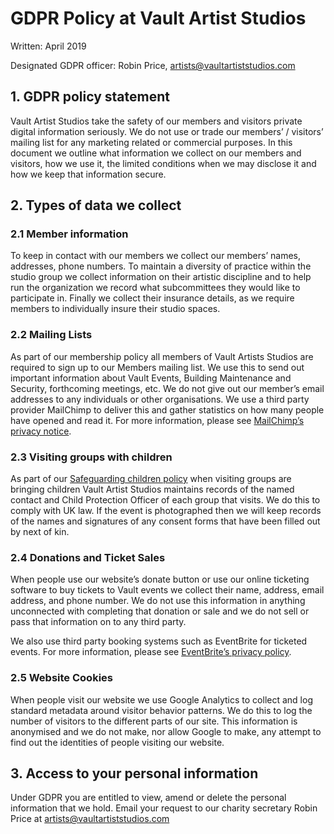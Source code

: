 # GDPR Policy at Vault Artist Studios

Written: April 2019

Designated GDPR officer: Robin Price, artists@vaultartiststudios.com

## 1.  GDPR policy statement 

Vault Artist Studios take the safety of our members and visitors private digital information seriously. We do not use or trade our members’ / visitors’ mailing list for any marketing related or commercial purposes. In this document we outline what information we collect on our members and visitors, how we use it, the limited conditions when we may disclose it and how we keep that information secure.

## 2.  Types of data we collect

### 2.1  Member information 

To keep in contact with our members we collect our members’ names, addresses, phone numbers. To maintain a diversity of practice within the studio group we collect information on their artistic discipline and to help run the organization we record what subcommittees they would like to participate in. Finally we collect their insurance details, as we require members to individually insure their studio spaces.

### 2.2  Mailing Lists 

As part of our membership policy all members of Vault Artists Studios are required to sign up to our Members mailing list. We use this to send out important information about Vault Events, Building Maintenance and Security, forthcoming meetings, etc. We do not give out our member’s email addresses to any individuals or other organisations. We use a third party provider MailChimp to deliver this and gather statistics on how many people have opened and read it. For more information, please see [MailChimp’s privacy notice](https://mailchimp.com/legal/privacy/).

### 2.3  Visiting groups with children 

As part of our [Safeguarding children policy](https://docs.google.com/document/d/1AYthiaNkx4mwA2b_AOTzjo836hJnvIjjEgMtW9KkeEI/edit?usp=sharing) when visiting groups are bringing children Vault Artist Studios maintains records of the named contact and Child Protection Officer of each group that visits. We do this to comply with UK law. If the event is photographed then we will keep records of the names and signatures of any consent forms that have been filled out by next of kin. 

### 2.4 Donations and Ticket Sales 

When people use our website’s donate button or use our online ticketing software to buy tickets to Vault events we collect their name, address, email address, and phone number. We do not use this information in anything unconnected with completing that donation or sale and we do not sell or pass that information on to any third party.

We also use third party booking systems such as EventBrite for ticketed events. For more information, please see [EventBrite’s privacy policy](https://www.eventbrite.com/support/articles/en_US/Troubleshooting/eventbrite-privacy-policy?lg=en_US).

### 2.5 Website Cookies

When people visit our website we use Google Analytics to collect and log standard metadata around visitor behavior patterns. We do this to log the number of visitors to the different parts of our site. This information is anonymised and we do not make, nor allow Google to make, any attempt to find out the identities of people visiting our website.

## 3.  Access to your personal information 

Under GDPR you are entitled to view, amend or delete the personal information that we hold. Email your request to our charity secretary Robin Price at artists@vaultartiststudios.com 